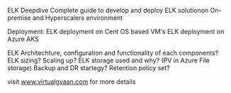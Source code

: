 
ELK Deepdive 
Complete guide to develop and deploy ELK solutionon On-premise and Hyperscalers environment

Deployment:
ELK deployment on Cent OS based VM's
ELK deployment on Azure AKS 

ELK Architechture, configuration and functionality of each components?
ELK sizing? Scaling up?
ELK storage used and why? (PV in Azure File storage)
Backup and DR startegy?
Retention policy set?

visit www.virtualgyaan.com for more details
